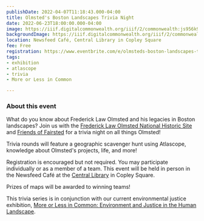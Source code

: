 ```yaml
---
publishDate: 2022-04-07T11:18:43.000-04:00
title: Olmsted's Boston Landscapes Trivia Night
date: 2022-06-23T18:00:00.000-04:00
image: https://iiif.digitalcommonwealth.org/iiif/2/commonwealth:js956k90g/full/full/0/default.jpg
backgroundImage: https://iiif.digitalcommonwealth.org/iiif/2/commonwealth:js956k90g/full/full/0/default.jpg
location: Newsfeed Café, Central Library in Copley Square
fee: Free
registration: https://www.eventbrite.com/e/olmsteds-boston-landscapes-trivia-night-tickets-316842202557
tags:
- exhibition
- atlascope
- trivia
- More or Less in Common

---
```

### About this event

What do you know about Frederick Law Olmsted and his legacies in Boston landscapes? Join us with the [Frederick Law Olmsted National Historic Site](https://www.nps.gov/frla/index.htm) and [Friends of Fairsted](https://friendsoffairsted.org/) for a trivia night on all things Olmsted!

Trivia rounds will feature a geographic scavenger hunt using Atlascope, knowledge about Olmsted's projects, life, and more!

Registration is encouraged but not required. You may participate individually or as a member of a team. This event will be held in person in the Newsfeed Café at the [Central Library](https://www.bpl.org/locations/3/) in Copley Square.

Prizes of maps will be awarded to winning teams!

This trivia series is in conjunction with our current environmental justice exhibition, [More or Less in Common: Environment and Justice in the Human Landscape]().